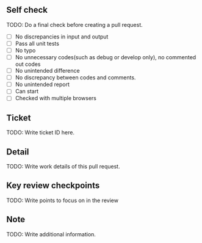 ## Self check

TODO: Do a final check before creating a pull request.

- [ ] No discrepancies in input and output
- [ ] Pass all unit tests
- [ ] No typo
- [ ] No unnecessary codes(such as debug or develop only), no commented out codes
- [ ] No unintended difference
- [ ] No discrepancy between codes and comments.
- [ ] No unintended report
- [ ] Can start
- [ ] Checked with multiple browsers

## Ticket

TODO: Write ticket ID here.

## Detail

TODO: Write work details of this pull request.

## Key review checkpoints

TODO: Write points to focus on in the review

## Note

TODO: Write additional information.
